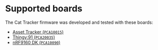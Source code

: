 # Supported boards

The Cat Tracker firmware was developed and tested with these boards:

- [Asset Tracker (`PCA10015`)](https://github.com/bifravst/cat-tracker-pcb#cat-tracker-pcb-pca10015)
- [Thingy:91 (`PCA20035`)](https://www.nordicsemi.com/Software-and-tools/Prototyping-platforms/Nordic-Thingy-91)
- [nRF9160 DK (`PCA10090`)](https://www.nordicsemi.com/Software-and-tools/Development-Kits/nRF9160-DK)
